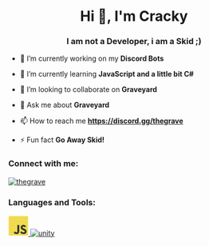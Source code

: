 <h1 align="center">Hi 👋, I'm Cracky</h1>
<h3 align="center">I am not a Developer, i am a Skid ;)</h3>

- 🔭 I’m currently working on my **Discord Bots**

- 🌱 I’m currently learning **JavaScript and a little bit C#**

- 👯 I’m looking to collaborate on **Graveyard**

- 💬 Ask me about **Graveyard**

- 📫 How to reach me **https://discord.gg/thegrave**

- ⚡ Fun fact **Go Away Skid!**

<h3 align="left">Connect with me:</h3>
<p align="left">
<a href="https://discord.gg/thegrave" target="blank"><img align="center" src="https://raw.githubusercontent.com/rahuldkjain/github-profile-readme-generator/master/src/images/icons/Social/discord.svg" alt="thegrave" height="30" width="40" /></a>
</p>

<h3 align="left">Languages and Tools:</h3>
<p align="left"> <a href="https://developer.mozilla.org/en-US/docs/Web/JavaScript" target="_blank" rel="noreferrer"> <img src="https://raw.githubusercontent.com/devicons/devicon/master/icons/javascript/javascript-original.svg" alt="javascript" width="40" height="40"/> </a> <a href="https://unity.com/" target="_blank" rel="noreferrer"> <img src="https://www.vectorlogo.zone/logos/unity3d/unity3d-icon.svg" alt="unity" width="40" height="40"/> </a> </p>
